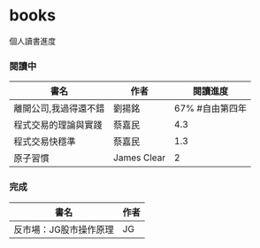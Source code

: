 # books
個人讀書進度

### 閱讀中
|書名|作者|閱讀進度|
|----|----|----|
|離開公司,我過得還不錯|劉揚銘|67% #自由第四年|
|程式交易的理論與實踐|蔡嘉民|4.3|
|程式交易快穩準|蔡嘉民|1.3|
|原子習慣|James Clear|2|

### 完成
|書名|作者|
|----|----|
|反市場：JG股市操作原理|JG|
